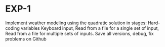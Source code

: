 # EXP-1
Implement weather modeling using the quadratic solution in stages: Hard-coding variables Keyboard input,  Read from a file for a single set of input, Read from a file for multiple sets of inputs. Save all versions, debug, fix problems on Github
